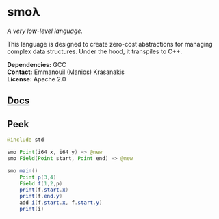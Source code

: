 # smoλ

*A very low-level language.*

This language is designed to create zero-cost abstractions for managing complex data structures.
Under the hood, it transpiles to C++.

**Dependencies:** GCC<br>
**Contact:** Emmanouil (Manios) Krasanakis<br>
**License:** Apache 2.0

## [Docs](https://maniospas.github.io/smol/)

## Peek

```java
@include std

smo Point(i64 x, i64 y) => @new
smo Field(Point start, Point end) => @new

smo main()
    Point p(3,4)
    Field f(1,2,p)
    print(f.start.x)
    print(f.end.y)
    add i(f.start.x, f.start.y)
    print(i)
```



